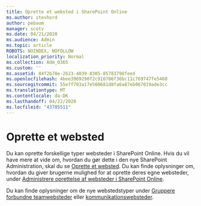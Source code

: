 ```yaml
---
title: Oprette et websted i SharePoint Online
ms.author: stevhord
author: pebaum
manager: scotv
ms.date: 04/21/2020
ms.audience: Admin
ms.topic: article
ROBOTS: NOINDEX, NOFOLLOW
localization_priority: Normal
ms.collection: Adm_O365
ms.custom: ''
ms.assetid: 84f2b70e-2b23-4039-8305-85783798feed
ms.openlocfilehash: 4bee3969290f2c910706f36bc11c769747fe5460
ms.sourcegitcommit: 55eff703a17e500681d8fa6a87eb067019ade3cc
ms.translationtype: MT
ms.contentlocale: da-DK
ms.lasthandoff: 04/22/2020
ms.locfileid: "43705511"
---
```

# <a name="create-a-site"></a>Oprette et websted

Du kan oprette forskellige typer websteder i SharePoint Online. Hvis du vil have mere at vide om, hvordan du gør dette i den nye SharePoint Administration, skal du se [Oprette et websted](https://go.microsoft.com/fwlink/?linkid=866295). Du kan finde oplysninger om, hvordan du giver brugerne mulighed for at oprette deres egne websteder, under [Administrere oprettelse af websteder i SharePoint Online](https://go.microsoft.com/fwlink/?linkid=866296).
 
Du kan finde oplysninger om de nye webstedstyper under [Gruppere forbundne teamwebsteder](https://go.microsoft.com/fwlink/?linkid=866292) eller [kommunikationswebsteder](https://go.microsoft.com/fwlink/?linkid=866294).
    


